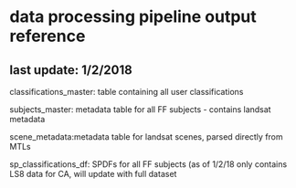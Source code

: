 # data processing pipeline output reference
## last update: 1/2/2018


classifications_master: table containing all user classifications

subjects_master: metadata table for all FF subjects - contains landsat metadata

scene_metadata:metadata table for landsat scenes, parsed directly from MTLs

sp_classifications_df: SPDFs for all FF subjects (as of 1/2/18 only contains LS8 data for CA, will update with full dataset
